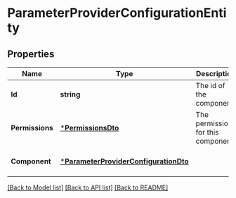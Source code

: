 # ParameterProviderConfigurationEntity

## Properties
Name | Type | Description | Notes
------------ | ------------- | ------------- | -------------
**Id** | **string** | The id of the component. | [optional] [default to null]
**Permissions** | [***PermissionsDto**](PermissionsDTO.md) | The permissions for this component. | [optional] [default to null]
**Component** | [***ParameterProviderConfigurationDto**](ParameterProviderConfigurationDTO.md) |  | [optional] [default to null]

[[Back to Model list]](../README.md#documentation-for-models) [[Back to API list]](../README.md#documentation-for-api-endpoints) [[Back to README]](../README.md)


